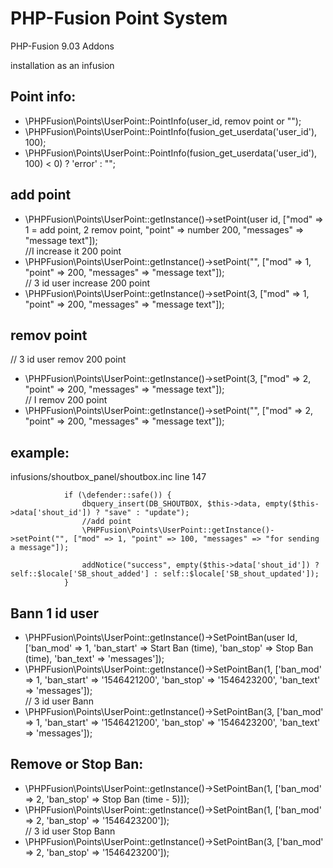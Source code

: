 # PHP-Fusion Point System
PHP-Fusion 9.03 Addons

installation as an infusion

Point info:
---
- \PHPFusion\Points\UserPoint::PointInfo(user_id, remov point or "");<br />
- \PHPFusion\Points\UserPoint::PointInfo(fusion_get_userdata('user_id'), 100);<br />
- \PHPFusion\Points\UserPoint::PointInfo(fusion_get_userdata('user_id'), 100) < 0) ? 'error' : "";<br />


add point
---
- \PHPFusion\Points\UserPoint::getInstance()->setPoint(user id, ["mod" => 1 = add point, 2 remov point, "point" => number 200, "messages" => "message text"]);<br />
//I increase it 200 point<br />
- \PHPFusion\Points\UserPoint::getInstance()->setPoint("", ["mod" => 1, "point" => 200, "messages" => "message text"]);<br />
// 3 id user increase 200 point<br />
- \PHPFusion\Points\UserPoint::getInstance()->setPoint(3, ["mod" => 1, "point" => 200, "messages" => "message text"]);<br />

remov point
---
// 3 id user remov 200 point<br />
- \PHPFusion\Points\UserPoint::getInstance()->setPoint(3, ["mod" => 2, "point" => 200, "messages" => "message text"]);<br />
// I remov 200 point<br />
- \PHPFusion\Points\UserPoint::getInstance()->setPoint("", ["mod" => 2, "point" => 200, "messages" => "message text"]);<br />

example:
---
infusions/shoutbox_panel/shoutbox.inc
 line 147

                if (\defender::safe()) {
                    dbquery_insert(DB_SHOUTBOX, $this->data, empty($this->data['shout_id']) ? "save" : "update");
                    //add point
                    \PHPFusion\Points\UserPoint::getInstance()->setPoint("", ["mod" => 1, "point" => 100, "messages" => "for sending a message"]);

                    addNotice("success", empty($this->data['shout_id']) ? self::$locale['SB_shout_added'] : self::$locale['SB_shout_updated']);
                }

Bann 1 id user
---
- \PHPFusion\Points\UserPoint::getInstance()->SetPointBan(user Id, ['ban_mod' => 1, 'ban_start' => Start Ban (time), 'ban_stop' => Stop Ban (time), 'ban_text' => 'messages']);<br />
- \PHPFusion\Points\UserPoint::getInstance()->SetPointBan(1, ['ban_mod' => 1, 'ban_start' => '1546421200', 'ban_stop' => '1546423200', 'ban_text' => 'messages']);<br />
// 3 id user Bann<br />
- \PHPFusion\Points\UserPoint::getInstance()->SetPointBan(3, ['ban_mod' => 1, 'ban_start' => '1546421200', 'ban_stop' => '1546423200', 'ban_text' => 'messages']);<br />


Remove or Stop Ban:
---
- \PHPFusion\Points\UserPoint::getInstance()->SetPointBan(1, ['ban_mod' => 2, 'ban_stop' => Stop Ban (time - 5)]);<br />
- \PHPFusion\Points\UserPoint::getInstance()->SetPointBan(1, ['ban_mod' => 2, 'ban_stop' => '1546423200']);<br />
// 3 id user Stop Bann
- \PHPFusion\Points\UserPoint::getInstance()->SetPointBan(3, ['ban_mod' => 2, 'ban_stop' => '1546423200']);<br />
